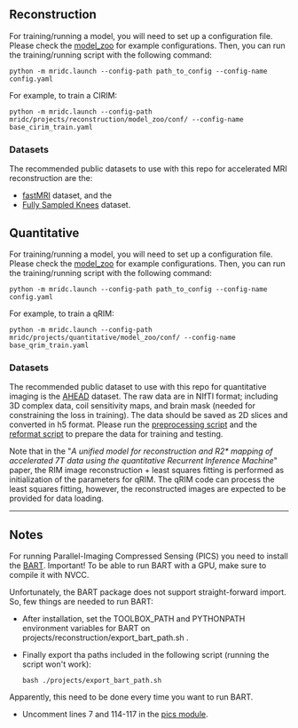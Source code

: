 ## **Reconstruction**

For training/running a model, you will need to set up a configuration file.
Please check the [model_zoo](projects/reconstruction/model_zoo/conf) for example configurations.
Then, you can run the training/running script with the following command:

`python -m mridc.launch --config-path path_to_config --config-name config.yaml`

For example, to train a CIRIM:

`python -m mridc.launch --config-path mridc/projects/reconstruction/model_zoo/conf/ --config-name base_cirim_train.yaml`

### Datasets

The recommended public datasets to use with this repo for accelerated MRI reconstruction are the:

- [fastMRI](http://arxiv.org/abs/1811.08839) dataset, and the
- [Fully Sampled Knees](http://old.mridata.org/fullysampled/knees/) dataset.

## **Quantitative**

For training/running a model, you will need to set up a configuration file.
Please check the [model_zoo](projects/quantitative/model_zoo/conf) for example configurations.
Then, you can run the training/running script with the following command:

`python -m mridc.launch --config-path path_to_config --config-name config.yaml`

For example, to train a qRIM:

`python -m mridc.launch --config-path mridc/projects/quantitative/model_zoo/conf/ --config-name base_qrim_train.yaml`

### Datasets
The recommended public dataset to use with this repo for quantitative imaging is the [AHEAD](https://doi.org/10.34894/IHZGQM) dataset.
The raw data are in NIfTI format; including 3D complex data, coil sensitivity maps, and brain mask (needed for constraining the loss in training).
The data should be saved as 2D slices and converted in h5 format.
Please run the [preprocessing script](projects/quantitative/datasets/ahead/preprocessing.py) and the [reformat script](projects/quantitative/datasets/ahead/reformat.py) to prepare the data for training and testing.

Note that in the "_A unified model for reconstruction and R2* mapping of accelerated 7T data using the quantitative Recurrent Inference Machine_" paper, the RIM image reconstruction + least squares fitting is performed as initialization of the parameters for qRIM. The qRIM code can process the least squares fitting, however, the reconstructed images are expected to be provided for data loading.

---
## Notes
For running Parallel-Imaging Compressed Sensing (PICS) you need to install the
[BART](https://mrirecon.github.io/bart/). Important! To be able to run BART with a GPU, make sure to compile it with
NVCC.

Unfortunately, the BART package does not support straight-forward import.
So, few things are needed to run BART:

-  After installation, set the TOOLBOX_PATH and PYTHONPATH environment variables for BART on projects/reconstruction/export_bart_path.sh .
-  Finally export tha paths included in the following script (running the script won't work):

    ```
    bash ./projects/export_bart_path.sh
    ```
  Apparently, this need to be done every time you want to run BART.
- Uncomment lines 7 and 114-117 in the [pics module](mridc/collections/reconstruction/models/pics.py).
